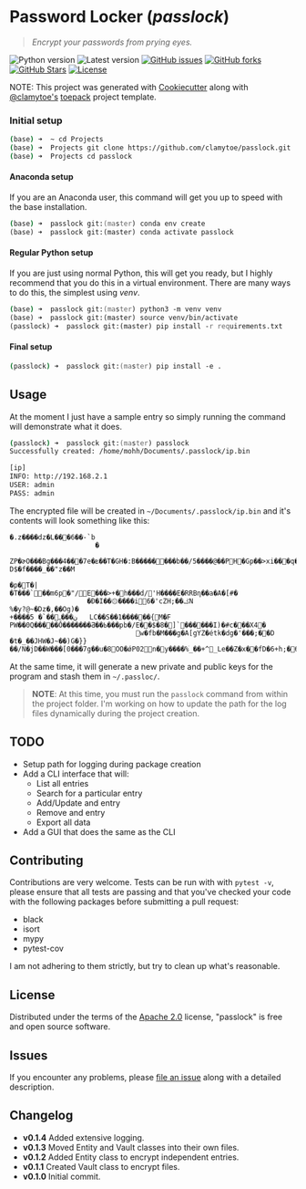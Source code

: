 # Password Locker (*passlock*)
> *Encrypt your passwords from prying eyes.*

![Python version][python-version]
![Latest version][latest-version]
[![GitHub issues][issues-image]][issues-url]
[![GitHub forks][fork-image]][fork-url]
[![GitHub Stars][stars-image]][stars-url]
[![License][license-image]][license-url]

NOTE: This project was generated with [Cookiecutter](https://github.com/audreyr/cookiecutter) along with [@clamytoe's](https://github.com/clamytoe) [toepack](https://github.com/clamytoe/toepack) project template.

### Initial setup
```zsh
(base) ➜  ~ cd Projects
(base) ➜  Projects git clone https://github.com/clamytoe/passlock.git
(base) ➜  Projects cd passlock
```

#### Anaconda setup
If you are an Anaconda user, this command will get you up to speed with the base installation.
```zsh
(base) ➜  passlock git:(master) conda env create
(base) ➜  passlock git:(master) conda activate passlock
```

#### Regular Python setup
If you are just using normal Python, this will get you ready, but I highly recommend that you do this in a virtual environment. There are many ways to do this, the simplest using *venv*.
```zsh
(base) ➜  passlock git:(master) python3 -m venv venv
(base) ➜  passlock git:(master) source venv/bin/activate
(passlock) ➜  passlock git:(master) pip install -r requirements.txt
```

#### Final setup
```zsh
(passlock) ➜  passlock git:(master) pip install -e .
```

## Usage
At the moment I just have a sample entry so simply running the command will demonstrate what it does. 

```zsh
(passlock) ➜  passlock git:(master) passlock
Successfully created: /home/mohh/Documents/.passlock/ip.bin

[ip]
INFO: http://192.168.2.1
USER: admin
PASS: admin
```

The encrypted file will be created in `~/Documents/.passlock/ip.bin` and it's contents will look something like this:

```text
�.z����dz�L���6��-`b
                     �
                      ZP�ɚO���Bg���4���7e�ܧ��T�GH�:B��������b��/5����@��PH�Gp��>xi���q��@�(pWb%��Ǜ�9UE���W���m����hN���� D$�f����_��"z��M
                                                                  �p�T�|
�T���`��m6p�"/E���>+�h���d/'H����E�RRBƞ��a�A�[#�
                   �Ɖ�I��۞����i6�'cZH;��ݢN
%�y?@~�Dz�,��Og)�
+����ن���ߺ��`�	5	LC��S��1������{M�F	PW��0Q�����Ǒ�������Ƌ��ߕ���pb�/E��$�8�]`������I)�#c���X4�
                               w�fb�M���g�A[gYZ�étk�dg�'���;��D	�t�_��JHW�J~��)G�}}��/N�jD��W���[0���7g��u�8OO�ǿP02n�y����%ׄ_��+^_Le��Z�x��fD�6+h;�6���2C����OXJl$�h���%  
```

At the same time, it will generate a new private and public keys for the program and stash them in `~/.passloc/`.

> **NOTE**: At this time, you must run the `passlock` command from within the project folder. I'm working on how to update the path for the log files dynamically during the project creation. 
## TODO
* Setup path for logging during package creation
* Add a CLI interface that will:
    * List all entries
    * Search for a particular entry
    * Add/Update and entry
    * Remove and entry
    * Export all data
* Add a GUI that does the same as the CLI

## Contributing
Contributions are very welcome. Tests can be run with with `pytest -v`, please ensure that all tests are passing and that you've checked your code with the following packages before submitting a pull request:
* black
* isort
* mypy
* pytest-cov

I am not adhering to them strictly, but try to clean up what's reasonable.

## License
Distributed under the terms of the [Apache 2.0](https://apache.org/licenses/LICENSE-2.0) license, "passlock" is free and open source software.

## Issues
If you encounter any problems, please [file an issue](https://github.com/clamytoe/toepack/issues) along with a detailed description.

## Changelog
* **v0.1.4** Added extensive logging.
* **v0.1.3** Moved Entity and Vault classes into their own files.
* **v0.1.2** Added Entity class to encrypt independent entries.
* **v0.1.1** Created Vault class to encrypt files.
* **v0.1.0** Initial commit.

[python-version]:https://img.shields.io/badge/python-3.8-brightgreen.svg
[latest-version]:https://img.shields.io/badge/version-0.1.0-blue.svg
[issues-image]:https://img.shields.io/github/issues/clamytoe/passlock.svg
[issues-url]:https://github.com/clamytoe/passlock/issues
[fork-image]:https://img.shields.io/github/forks/clamytoe/passlock.svg
[fork-url]:https://github.com/clamytoe/passlock/network
[stars-image]:https://img.shields.io/github/stars/clamytoe/passlock.svg
[stars-url]:https://github.com/clamytoe/passlock/stargazers
[license-image]:https://img.shields.io/github/license/clamytoe/passlock.svg
[license-url]:https://github.com/clamytoe/passlock/blob/master/LICENSE

